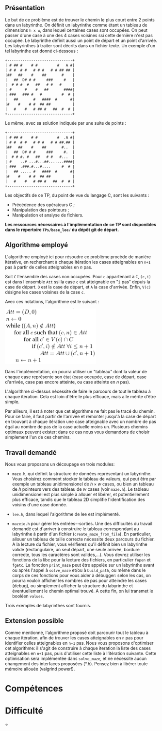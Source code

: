 ## Présentation

Le but de ce problème est de trouver le chemin le plus court entre 2 points dans
un labyrinthe. On définit un labyrinthe comme étant un tableau de dimensions `h x
w`, dans lequel certaines cases sont occupées. On peut passer d'une case à une
des 4 cases voisines ssi cette dernière n'est pas occupée. Le labyrinthe définit
aussi un point de départ et un point d'arrivée. Les labyrinthes à traiter sont
décrits dans un fichier texte. Un exemple d'un tel labyrinthe est donné
ci-dessous :

    +------------------------------+
    | # ## #    # #         #   A #|
    | # #  # #   # # #   # # ## ## |
    |##   ##    #    ##       #    |
    |   ##  D# # #     ###     #   |
    |  # # #  #   ##   # #   #     |
    | #      #    #   ##       ####|
    | ###   ### #   #         #  # |
    |   ##       #   ####  #      #|
    |#    #    # #  ## ##          |
    |   #    #   # ## #   ##  #  # |
    +------------------------------+

Le même, avec sa solution indiquée par une suite de points :

    +------------------------------+
    | # ## #    # #         #  .A #|
    | # #  # #   # # #   # # ##.## |
    |##   ##    #    ##       #..  |
    |   ##  D# # #     ###     #.  |
    |  # # #. #   ##   # #   #...  |
    | #    ..# ...#...##.......####|
    | ###  .###.#...#....     #  # |
    |   ## ..... #   ####  #      #|
    |#    #    # #  ## ##          |
    |   #    #   # ## #   ##  #  # |
    +------------------------------+

Les objectifs de ce TP, du point de vue du langage C, sont les
suivants :

-   Précédence des opérateurs C ;
-   Manipulation des pointeurs ;
-   Manipulation et analyse de fichiers.

**Les ressources nécessaires à l'implémentation de ce TP sont disponibles dans le répertoire `TPs/base_lee/` du dépôt git de départ.**

## Algorithme employé

L'algorithme employé ici pour résoudre ce problème procède de manière itérative,
en recherchant à chaque itération les cases atteignables en `n+1` pas à partir
de celles atteignables en $n$ pas.

Soit `C` l'ensemble des cases non occupées. Pour `c` appartenant à `C`, `(c,i)` est dans
l'ensemble `Att` ssi la case `c` est atteignable en "`i` pas" depuis la case de
départ. `D` est la case de départ, et `A` la case d'arrivée. Enfin, `V(c)`
désigne les cases voisines de la case `c`.

Avec ces notations, l'algorithme est le suivant :

<img src=algo.png width=300 />

Dans l'implémentation, on pourra utiliser un "tableau" dont la valeur de
chaque case représente son état (case occupée, case de départ, case
d'arrivée, case pas encore atteinte, ou case atteinte en $n$ pas).

L'algorithme ci-dessus nécessite de faire le parcours de tout le tableau à
chaque itération. Cela est loin d'être le plus efficace, mais a le mérite d'être
simple.

Par ailleurs, il est à noter que cet algorithme ne fait pas le tracé du chemin.
Pour ce faire, il faut partir de l'arrivée et remonter jusqu'à la case de départ
en trouvant à chaque itération une case atteignable avec un nombre de pas égal
au nombre de pas de la case actuelle moins un. Plusieurs chemins optimaux
peuvent exister: dans ce cas nous vous demandons de choisir simplement l'un de
ces chemins.

## Travail demandé

Nous vous proposons un découpage en trois modules:

-   `maze.h`, qui définit la structure de données représentant un
    labyrinthe. Vous choisirez comment stocker le tableau de valeurs,
    qui peut être par exemple un tableau unidimensionel de $h \times w$
    cases, ou bien un tableau de $h$ pointeurs vers des tableau de $w$
    cases (voir `maze.h`). Le tableau unidimensionel est plus simple à
    allouer et libérer, et potentiellement plus efficace, tandis que le
    tableau 2D simplifie l'identification des voisins d'une case donnée.

-   `lee.h`, dans lequel l'algorithme de lee est implémenté.

-   `mazeio.h` pour gérer les entrées--sorties. Une des difficultés du
    travail demandé est d'arriver à construire le tableau correspondant
    au labyrinthe à partir d'un fichier (`create_maze_from_file`). En
    particulier, allouer un tableau de taille correcte nécessite deux
    parcours du fichier. A la lecture du fichier, vous vérifierez qu'il
    définit bien un labyrinthe valide (rectangulaire, un seul départ,
    une seule arrivée, bordure correcte, tous les caractères sont
    valides,\...). Vous devrez utiliser les fonctions de la libc pour la
    lecture des fichiers, en particulier `fopen` et `fgetc`. La fonction
    `print_maze` peut être appelée sur un labyrinthe avant ou après
    l'appel à `solve_maze` et/ou à `build_path`, ou même dans le corps
    de ces fonctions pour vous aider à débugger: selon les cas, on
    pourra vouloir afficher les nombres de pas pour atteindre les cases
    (debug), ou simplement afficher la structure du labyrinthe et
    éventuellement le chemin optimal trouvé. A cette fin, on lui
    transmet le booléen `values`.

Trois exemples de labyrinthes sont fournis.

## Extension possible

Comme mentionné, l'algorithme proposé doit parcourir tout le tableau à chaque
itération, afin de trouver les cases atteignables en `n` pas pour identifier
celles atteignables en `n+1` pas. Nous vous proposons d'optimiser cet
algorithme: il s'agit de construire à chaque iteration la liste des cases
atteignables en `n+1` pas, puis d'utiliser cette liste à l'itération suivante.
Cette optimisation sera implémentée dans `solve_maze`, et ne nécessite aucun
changement des interfaces proposées (\*.h). Pensez bien à libérer toute mémoire
allouée (valgrind power!).

# Compétences


# Difficulté

:star:
